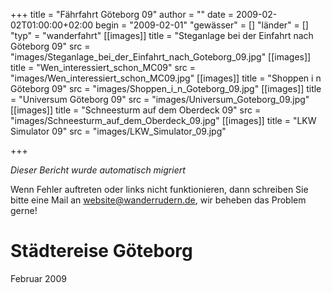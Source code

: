 +++
title = "Fährfahrt Göteborg 09"
author = ""
date = 2009-02-02T01:00:00+02:00
begin = "2009-02-01"
"gewässer" = []
"länder" = []
"typ" = "wanderfahrt"
[[images]]
title = "Steganlage bei der Einfahrt nach Göteborg 09"
src = "images/Steganlage_bei_der_Einfahrt_nach_Goteborg_09.jpg"
[[images]]
title = "Wen_interessiert_schon_MC09"
src = "images/Wen_interessiert_schon_MC09.jpg"
[[images]]
title = "Shoppen i n Göteborg 09"
src = "images/Shoppen_i_n_Goteborg_09.jpg"
[[images]]
title = "Universum Göteborg 09"
src = "images/Universum_Goteborg_09.jpg"
[[images]]
title = "Schneesturm auf dem Oberdeck 09"
src = "images/Schneesturm_auf_dem_Oberdeck_09.jpg"
[[images]]
title = "LKW Simulator 09"
src = "images/LKW_Simulator_09.jpg"

+++


*Dieser Bericht wurde automatisch migriert*

Wenn Fehler auftreten oder links nicht funktionieren, dann schreiben Sie bitte eine Mail an website@wanderrudern.de, wir beheben das Problem gerne!



# Städtereise Göteborg


Februar 2009